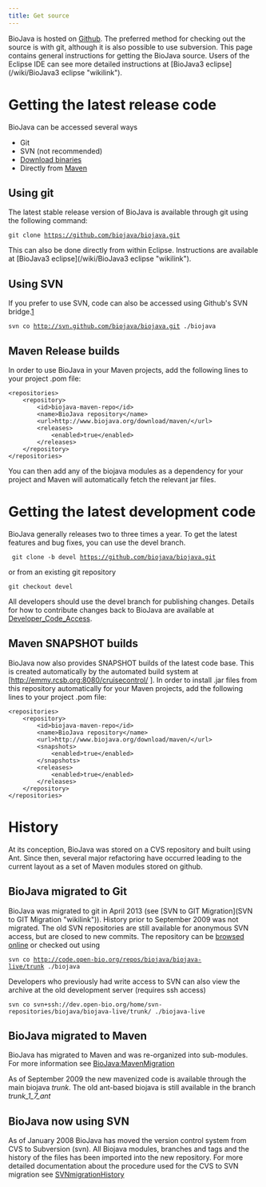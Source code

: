 ```yaml
---
title: Get source
---
```


BioJava is hosted on [Github](https://github.com/biojava/biojava/). The
preferred method for checking out the source is with git, although it is
also possible to use subversion. This page contains general instructions
for getting the BioJava source. Users of the Eclipse IDE can see more
detailed instructions at [BioJava3
eclipse](/wiki/BioJava3 eclipse "wikilink").

Getting the latest release code
===============================

BioJava can be accessed several ways

-   Git
-   SVN (not recommended)
-   [Download binaries](/wiki/BioJava:Download "wikilink")
-   Directly from [Maven](http://maven.apache.org/)

Using git
---------

The latest stable release version of BioJava is available through git
using the following command:

`git clone `[`https://github.com/biojava/biojava.git`](https://github.com/biojava/biojava.git)

This can also be done directly from within Eclipse. Instructions are
available at [BioJava3 eclipse](/wiki/BioJava3 eclipse "wikilink").

Using SVN
---------

If you prefer to use SVN, code can also be accessed using Github's SVN
bridge.[1](https://github.com/blog/1178-collaborating-on-github-with-subversion)

`svn co `[`http://svn.github.com/biojava/biojava.git`](http://svn.github.com/biojava/biojava.git)` ./biojava`

Maven Release builds
--------------------

In order to use BioJava in your Maven projects, add the following lines
to your project .pom file:

    <repositories>
        <repository>
            <id>biojava-maven-repo</id>
            <name>BioJava repository</name>
            <url>http://www.biojava.org/download/maven/</url>
            <releases>
                <enabled>true</enabled>
            </releases>
        </repository>
    </repositories>

You can then add any of the biojava modules as a dependency for your
project and Maven will automatically fetch the relevant jar files.

Getting the latest development code
===================================

BioJava generally releases two to three times a year. To get the latest
features and bug fixes, you can use the devel branch.

` git clone -b devel `[`https://github.com/biojava/biojava.git`](https://github.com/biojava/biojava.git)

or from an existing git repository

`git checkout devel`

All developers should use the devel branch for publishing changes.
Details for how to contribute changes back to BioJava are available at
[Developer\_Code\_Access](Developer_Code_Access "wikilink").

Maven SNAPSHOT builds
---------------------

BioJava now also provides SNAPSHOT builds of the latest code base. This
is created automatically by the automated build system at
[<http://emmy.rcsb.org:8080/cruisecontrol/> ]. In order to install .jar
files from this repository automatically for your Maven projects, add
the following lines to your project .pom file:

    <repositories>
        <repository>
            <id>biojava-maven-repo</id>
            <name>BioJava repository</name>
            <url>http://www.biojava.org/download/maven/</url>
            <snapshots>
                <enabled>true</enabled>
            </snapshots>
            <releases>
                <enabled>true</enabled>
            </releases>
        </repository>
    </repositories>

History
=======

At its conception, BioJava was stored on a CVS repository and built
using Ant. Since then, several major refactoring have occurred leading
to the current layout as a set of Maven modules stored on github.

BioJava migrated to Git
-----------------------

BioJava was migrated to git in April 2013 (see [SVN to GIT
Migration](SVN to GIT Migration "wikilink")). History prior to September
2009 was not migrated. The old SVN repositories are still available for
anonymous SVN access, but are closed to new commits. The repository can
be [browsed online](http://code.open-bio.org/?root=biojava) or checked
out using

`svn co `[`http://code.open-bio.org/repos/biojava/biojava-live/trunk`](http://code.open-bio.org/repos/biojava/biojava-live/trunk)` ./biojava`

Developers who previously had write access to SVN can also view the
archive at the old development server (requires ssh access)

`svn co svn+ssh://dev.open-bio.org/home/svn-repositories/biojava/biojava-live/trunk/ ./biojava-live`

BioJava migrated to Maven
-------------------------

BioJava has migrated to Maven and was re-organized into sub-modules. For
more information see <BioJava:MavenMigration>

As of September 2009 the new mavenized code is available through the
main biojava *trunk*. The old ant-based biojava is still available in
the branch *trunk\_1\_7\_ant*

BioJava now using SVN
---------------------

As of January 2008 BioJava has moved the version control system from CVS
to Subversion (svn). All Biojava modules, branches and tags and the
history of the files has been imported into the new repository. For more
detailed documentation about the procedure used for the CVS to SVN
migration see [SVNmigrationHistory](SVNmigrationHistory "wikilink")
